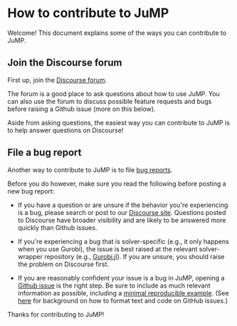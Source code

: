 # How to contribute to JuMP

Welcome! This document explains some of the ways you can contribute to JuMP.

## Join the Discourse forum

First up, join the [Discourse forum](https://discourse.julialang.org/c/domain/opt).

The forum is a good place to ask questions about how to use JuMP. You can also
use the forum to discuss possible feature requests and bugs before raising a
Github issue (more on this below).

Aside from asking questions, the easiest way you can contribute to JuMP is to
help answer questions on Discourse!

## File a bug report

Another way to contribute to JuMP is to file [bug reports](https://github.com/JuliaOpt/JuMP.jl/issues/new?template=bug_report.md).

Before you do however, make sure you read the following before posting a new bug
report:

- If you have a question or are unsure if the behavior you're experiencing is a
  bug, please search or post to our [Discourse site](https://discourse.julialang.org/c/domain/opt).
  Questions posted to Discourse have broader visibility and are likely to be
  answered more quickly than Github issues.

- If you're experiencing a bug that is solver-specific (e.g., it only happens
  when you use Gurobi), the issue is best raised at the relevant solver-wrapper
  repository (e.g., [Gurobi.jl](https://github.com/JuliaOpt/Gurobi.jl)). If you
  are unsure, you should raise the problem on Discourse first.

- If you are reasonably confident your issue is a bug in JuMP, opening a [Github issue]((https://github.com/JuliaOpt/JuMP.jl/issues/new?template=bug_report.md))
  is the right step. Be sure to include as much relevant information as
  possible, including a [minimal reproducible example](https://stackoverflow.com/help/mcve).
  (See [here](https://help.github.com/articles/basic-writing-and-formatting-syntax/)
  for background on how to format text and code on GitHub issues.)

Thanks for contributing to JuMP!
